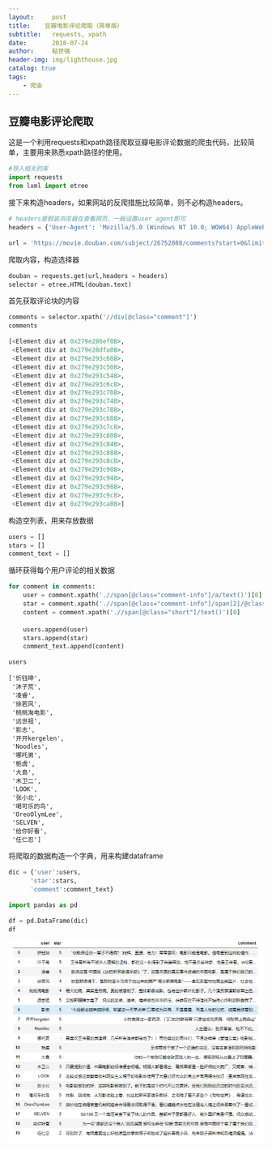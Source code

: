```yaml
---
layout:     post
title:    豆瓣电影评论爬取（简单版）
subtitle:   requests, xpath
date:       2018-07-24
author:     粘世强
header-img: img/lighthouse.jpg
catalog: true
tags:
    - 爬虫
---
```


## 豆瓣电影评论爬取

这是一个利用requests和xpath路径爬取豆瓣电影评论数据的爬虫代码，比较简单，主要用来熟悉xpath路径的使用。

```python
#导入相关的库
import requests
from lxml import etree
```

接下来构造headers，如果网站的反爬措施比较简单，则不必构造headers。

```python
# headers是假装浏览器在查看网页，一般设置user agent即可
headers = {'User-Agent': 'Mozilla/5.0 (Windows NT 10.0; WOW64) AppleWebKit/537.36 (KHTML, like Gecko) Chrome/67.0.3396.99 Safari/537.36'}
```


```python
url = 'https://movie.douban.com/subject/26752088/comments?start=0&limit=20&sort=new_score&status=P'
```

爬取内容，构造选择器

```python
douban = requests.get(url,headers = headers)
selector = etree.HTML(douban.text)
```

首先获取评论块的内容

```python
comments = selector.xpath('//div[@class="comment"]')
comments
```




```python
[<Element div at 0x279e286ef08>,
 <Element div at 0x279e28dfa08>,
 <Element div at 0x279e293c608>,
 <Element div at 0x279e293c508>,
 <Element div at 0x279e293c548>,
 <Element div at 0x279e293c6c8>,
 <Element div at 0x279e293c708>,
 <Element div at 0x279e293c748>,
 <Element div at 0x279e293c788>,
 <Element div at 0x279e293c688>,
 <Element div at 0x279e293c7c8>,
 <Element div at 0x279e293c808>,
 <Element div at 0x279e293c848>,
 <Element div at 0x279e293c888>,
 <Element div at 0x279e293c8c8>,
 <Element div at 0x279e293c908>,
 <Element div at 0x279e293c948>,
 <Element div at 0x279e293c988>,
 <Element div at 0x279e293c9c8>,
 <Element div at 0x279e293ca08>]
```


构造空列表，用来存放数据

```python
users = []
stars = []
comment_text = []
```
循环获得每个用户评论的相关数据

```python
for comment in comments:
    user = comment.xpath('.//span[@class="comment-info"]/a/text()')[0]
    star = comment.xpath('.//span[@class="comment-info"]/span[2]/@class')[0][7:8]
    content = comment.xpath('.//span[@class="short"]/text()')[0]
    
    users.append(user)
    stars.append(star)
    comment_text.append(content)
```


```python
users
```


    ['忻钰坤',
     '沐子荒',
     '凌睿',
     '徐若风',
     '桃桃淘电影',
     '远世祖',
     '影志',
     '开开kergelen',
     'Noodles',
     '哪吒男',
     '栀虞',
     '大島',
     '木卫二',
     'LOOK',
     '张小北',
     '喝可乐的鸟',
     'OreoOlymLee',
     'SELVEN',
     '给你好看',
     '任仁忍']



将爬取的数据构造一个字典，用来构建dataframe
```python
dic = {'user':users,
      'star':stars,
      'comment':comment_text}
```


```python
import pandas as pd
```


```python
df = pd.DataFrame(dic)
df
```

![](https://github.com/nianshiqiang/nianshiqiang.github.io/blob/master/contentimg/%E9%9D%99%E6%80%81%E7%88%AC%E8%99%AB/2.png?raw=true)

